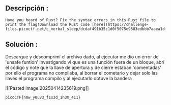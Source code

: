 
## Descripción :
	Have you heard of Rust? Fix the syntax errors in this Rust file to print the flag!Download the Rust code [here](https://challenge-files.picoctf.net/c_verbal_sleep/dcdaf491b35c1d0f5075e9583edbbb7aaea1dffb6ad32bc000e4d87b5200ff7b/fixme3.tar.gz).
## Solución :
Descargue y descomprimí el archivo dado, al ejecutar me dio un  error de 'unsafe funtion' investigando vi que es una función fuera de un bloque, abrí el código y note que la llave de apertura y de cierre estaban 'comentadas' por ello el programa no compilaba, al borrar el cometario y dejar solo las llaves el programa compilo y al ejecutarlo obtuve la bandera  


![[Pasted image 20250414235619.png]]


	picoCTF{n0w_y0uv3_f1x3d_1h3m_411}
